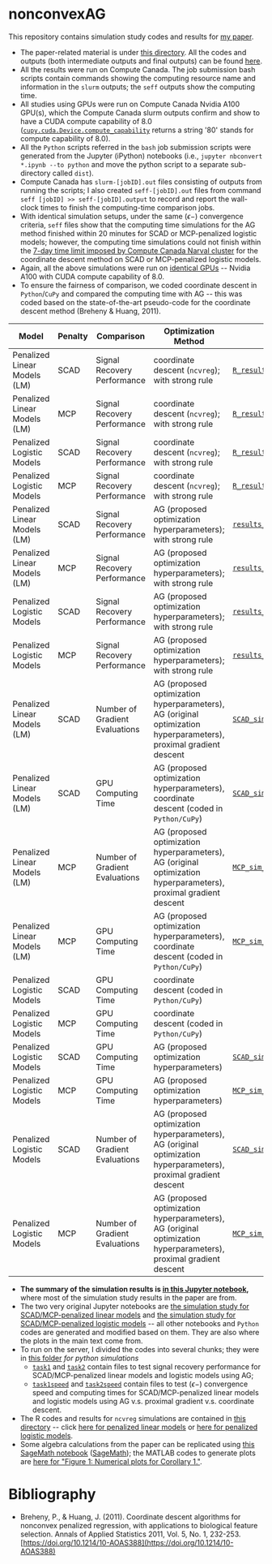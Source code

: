 # nonconvexAG

This repository contains simulation study codes and results for [my paper](https://arxiv.org/abs/2009.10629). 
- The paper-related material is under [this directory](/paper). All the codes and outputs (both intermediate outputs and final outputs) can be found [here](/paper/simulation_study). 
- All the results were run on Compute Canada. The job submission bash scripts contain commands showing the computing resource name and information in the `slurm` outputs; the `seff` outputs show the computing time. 
- All studies using GPUs were run on Compute Canada Nvidia A100 GPU(s), which the Compute Canada slurm outputs confirm and show to have a CUDA compute capability of 8.0 ([`cupy.cuda.Device.compute_capability`](https://docs.cupy.dev/en/stable/reference/generated/cupy.cuda.Device.html) returns a string '80' stands for compute capability of 8.0).
- All the `Python` scripts referred in the `bash` job submission scripts were generated from the Jupyter (iPython) notebooks (i.e., `jupyter nbconvert *.ipynb --to python` and move the python script to a separate sub-directory called `dist`).
-  Compute Canada has `slurm-[jobID].out` files consisting of outputs from running the scripts; I also created `seff-[jobID].out` files from command `seff [jobID] >> seff-[jobID].output` to record and report the wall-clock times to finish the computing-time comparison jobs.
-  With identical simulation setups, under the same $(\epsilon-)$ convergence criteria, `seff` files show that the computing time simulations for the AG method finished within $20$ minutes for SCAD or MCP-penalized logistic models; however, the computing time simulations could not finish within the [7-day time limit imposed by Compute Canada Narval cluster](https://docs.alliancecan.ca/wiki/Job_scheduling_policies#Time_limits) for the coordinate descent method on SCAD or MCP-penalized logistic models. 
-  Again, all the above simulations were run on [identical GPUs](https://docs.alliancecan.ca/wiki/Using_GPUs_with_Slurm/en#Available_hardware) -- Nvidia A100 with CUDA compute capability of 8.0. 
-  To ensure the fairness of comparison, we coded coordinate descent in `Python`/`CuPy` and compared the computing time with AG -- this was coded based on the state-of-the-art pseudo-code for the coordinate descent method (Breheny & Huang, 2011).


| Model 	| Penalty 	| Comparison 	| Optimization Method 	| Output Data 	| Jupyter Notebook/R code 	| Bash Script 	| slurm file 	| seff output 	|
|---	|---	|---	|---	|---	|---	|---	|---	|---	|
| Penalized Linear Models (LM) 	| SCAD 	| Signal Recovery Performance 	| coordinate descent (`ncvreg`); with strong rule 	| [`R_results_SCAD_signal_recovery.npy`](/paper/simulation_study/SCAD_MCP/LM/R_results_SCAD_signal_recovery.npy) 	| [`ncvreg_LM_sim.R`](/paper/simulation_study/SCAD_MCP/LM/ncvreg_LM_sim.R) 	| [`LM.sh`](/paper/simulation_study/SCAD_MCP/LM/LM.sh) 	| [`slurm-10933899.out`](/paper/simulation_study/SCAD_MCP/LM/slurm-10933899.out) 	|  	|
| Penalized Linear Models (LM) 	| MCP 	| Signal Recovery Performance 	| coordinate descent (`ncvreg`); with strong rule 	| [`R_results_MCP_signal_recovery.npy`](/paper/simulation_study/SCAD_MCP/LM/R_results_MCP_signal_recovery.npy) 	| [`ncvreg_LM_sim.R`](/paper/simulation_study/SCAD_MCP/LM/ncvreg_LM_sim.R) 	| [`LM.sh`](/paper/simulation_study/SCAD_MCP/LM/LM.sh) 	| [`slurm-10933899.out`](/paper/simulation_study/SCAD_MCP/LM/slurm-10933899.out) 	|  	|
| Penalized Logistic Models 	| SCAD 	| Signal Recovery Performance 	| coordinate descent (`ncvreg`); with strong rule 	| [`R_results_SCAD_signal_recovery.npy`](/paper/simulation_study/SCAD_MCP/logistic/R_results_SCAD_signal_recovery.npy) 	| [`ncvreg_logistic_sim.R`](/paper/simulation_study/SCAD_MCP/logistic/ncvreg_logistic_sim.R) 	| [`logistic.sh`](/paper/simulation_study/SCAD_MCP/logistic/logistic.sh) 	| [`slurm-10933900.out`](/paper/simulation_study/SCAD_MCP/logistic/slurm-10933900.out) 	|  	|
| Penalized Logistic Models 	| MCP 	| Signal Recovery Performance 	| coordinate descent (`ncvreg`); with strong rule 	| [`R_results_MCP_signal_recovery.npy`](/paper/simulation_study/SCAD_MCP/logistic/R_results_MCP_signal_recovery.npy) 	| [`ncvreg_logistic_sim.R`](/paper/simulation_study/SCAD_MCP/logistic/ncvreg_logistic_sim.R) 	| [`logistic.sh`](/paper/simulation_study/SCAD_MCP/logistic/logistic.sh) 	| [`slurm-10933900.out`](/paper/simulation_study/SCAD_MCP/logistic/slurm-10933900.out) 	|  	|
| Penalized Linear Models (LM) 	| SCAD 	| Signal Recovery Performance 	| AG (proposed optimization hyperparameters); with strong rule 	| [`results_SCAD_signal_recovery.npy`](/paper/simulation_study/tasks/task1/results_SCAD_signal_recovery.npy) 	| [`task1.ipynb`](/paper/simulation_study/tasks/task1/task1.ipynb) 	| [`task1.sh`](/paper/simulation_study/tasks/task1/task1.sh) 	| [`slurm-10933901.out`](/paper/simulation_study/tasks/task1/slurm-10933901.out) 	|  	|
| Penalized Linear Models (LM) 	| MCP 	| Signal Recovery Performance 	| AG (proposed optimization hyperparameters); with strong rule 	| [`results_MCP_signal_recovery.npy`](/paper/simulation_study/tasks/task1/results_MCP_signal_recovery.npy) 	| [`task1.ipynb`](/paper/simulation_study/tasks/task1/task1.ipynb) 	| [`task1.sh`](/paper/simulation_study/tasks/task1/task1.sh) 	| [`slurm-10933901.out`](/paper/simulation_study/tasks/task1/slurm-10933901.out) 	|  	|
| Penalized Logistic Models 	| SCAD 	| Signal Recovery Performance 	| AG (proposed optimization hyperparameters); with strong rule 	| [`results_SCAD_signal_recovery.npy`](/paper/simulation_study/tasks/task2/results_SCAD_signal_recovery.npy) 	| [`task2.ipynb`](/paper/simulation_study/tasks/task2/task2.ipynb) 	| [`task2.sh`](/paper/simulation_study/tasks/task2/task2.sh) 	| [`slurm-10933902.out`](/paper/simulation_study/tasks/task2/slurm-10933902.out) 	|  	|
| Penalized Logistic Models 	| MCP 	| Signal Recovery Performance 	| AG (proposed optimization hyperparameters); with strong rule 	| [`results_MCP_signal_recovery.npy`](/paper/simulation_study/tasks/task2/results_MCP_signal_recovery.npy) 	| [`task2.ipynb`](/paper/simulation_study/tasks/task2/task2.ipynb) 	| [`task2.sh`](/paper/simulation_study/tasks/task2/task2.sh) 	| [`slurm-10933902.out`](/paper/simulation_study/tasks/task2/slurm-10933902.out) 	|  	|
| Penalized Linear Models (LM) 	| SCAD 	| Number of Gradient Evaluations 	| AG (proposed optimization hyperparameters), AG (original optimization hyperparameters), proximal gradient descent 	| [`SCAD_sim_results.npy`](/paper/simulation_study/tasks/task1speed/SCAD_sim_results.npy) 	| [`task1speed.ipynb`](/paper/simulation_study/tasks/task1speed/task1speed.ipynb) 	| [`task1speed.sh`](/paper/simulation_study/tasks/task1speed/task1speed.sh) 	| [`slurm-10933903.out`](/paper/simulation_study/tasks/task1speed/slurm-10933903.out) 	| [`seff-10933903.out`](/paper/simulation_study/tasks/task1speed/seff-10933903.out) 	|
| Penalized Linear Models (LM) 	| SCAD 	| GPU Computing Time 	| AG (proposed optimization hyperparameters), coordinate descent (coded in `Python/CuPy`) 	| [`SCAD_sim_results.npy`](/paper/simulation_study/tasks/task1speed/SCAD_sim_results.npy) 	| [`task1speed.ipynb`](/paper/simulation_study/tasks/task1speed/task1speed.ipynb) 	| [`task1speed.sh`](/paper/simulation_study/tasks/task1speed/task1speed.sh) 	| [`slurm-10933903.out`](/paper/simulation_study/tasks/task1speed/slurm-10933903.out) 	| [`seff-10933903.out`](/paper/simulation_study/tasks/task1speed/seff-10933903.out) 	|
| Penalized Linear Models (LM) 	| MCP 	| Number of Gradient Evaluations 	| AG (proposed optimization hyperparameters), AG (original optimization hyperparameters), proximal gradient descent 	| [`MCP_sim_results.npy`](/paper/simulation_study/tasks/task1speed/MCP_sim_results.npy) 	| [`task1speed.ipynb`](/paper/simulation_study/tasks/task1speed/task1speed.ipynb) 	| [`task1speed.sh`](/paper/simulation_study/tasks/task1speed/task1speed.sh) 	| [`slurm-10933903.out`](/paper/simulation_study/tasks/task1speed/slurm-10933903.out) 	| [`seff-10933903.out`](/paper/simulation_study/tasks/task1speed/seff-10933903.out) 	|
| Penalized Linear Models (LM) 	| MCP 	| GPU Computing Time 	| AG (proposed optimization hyperparameters), coordinate descent (coded in `Python/CuPy`) 	| [`MCP_sim_results.npy`](/paper/simulation_study/tasks/task1speed/MCP_sim_results.npy) 	| [`task1speed.ipynb`](/paper/simulation_study/tasks/task1speed/task1speed.ipynb) 	| [`task1speed.sh`](/paper/simulation_study/tasks/task1speed/task1speed.sh) 	| [`slurm-10933903.out`](/paper/simulation_study/tasks/task1speed/slurm-10933903.out) 	| [`seff-10933903.out`](/paper/simulation_study/tasks/task1speed/seff-10933903.out) 	|
| Penalized Logistic Models 	| SCAD 	| GPU Computing Time 	| coordinate descent (coded in `Python/CuPy`) 	|  	| [`task2speed_SCAD_coord_time.ipynb`](/paper/simulation_study/tasks/task2speed/sub_tasks/task2speed_SCAD_coord_time/task2speed_SCAD_coord_time.ipynb) 	| [`task2speed_SCAD_coord_time.sh`](/paper/simulation_study/tasks/task2speed/sub_tasks/task2speed_SCAD_coord_time/task2speed_SCAD_coord_time.sh) 	| [`slurm-10933904.out`](/paper/simulation_study/tasks/task2speed/sub_tasks/task2speed_SCAD_coord_time/slurm-10933904.out) 	| [`seff-10933904.out`](/paper/simulation_study/tasks/task2speed/sub_tasks/task2speed_SCAD_coord_time/seff-10933904.out) 	|
| Penalized Logistic Models 	| MCP 	| GPU Computing Time 	| coordinate descent (coded in `Python/CuPy`) 	|  	| [`task2speed_MCP_coord_time.ipynb`](/paper/simulation_study/tasks/task2speed/sub_tasks/task2speed_MCP_coord_time/task2speed_MCP_coord_time.ipynb) 	| [`task2speed_MCP_coord_time.sh`](/paper/simulation_study/tasks/task2speed/sub_tasks/task2speed_MCP_coord_time/task2speed_MCP_coord_time.sh) 	| [`slurm-10933905.out`](/paper/simulation_study/tasks/task2speed/sub_tasks/task2speed_MCP_coord_time/slurm-10933905.out) 	| [`seff-10933905.out`](/paper/simulation_study/tasks/task2speed/sub_tasks/task2speed_MCP_coord_time/seff-10933905.out) 	|
| Penalized Logistic Models 	| SCAD 	| GPU Computing Time 	| AG (proposed optimization hyperparameters) 	| [`SCAD_sim_results_AG_time.npy`](/paper/simulation_study/tasks/task2speed/sub_tasks/task2speed_SCAD_AG_time/SCAD_sim_results_AG_time.npy) 	| [`task2speed_SCAD_AG_time.ipynb`](/paper/simulation_study/tasks/task2speed/sub_tasks/task2speed_SCAD_AG_time/task2speed_SCAD_AG_time.ipynb) 	| [`task2speed_SCAD_AG_time.sh`](/paper/simulation_study/tasks/task2speed/sub_tasks/task2speed_SCAD_AG_time/task2speed_SCAD_AG_time.sh) 	| [`slurm-10933906.out`](/paper/simulation_study/tasks/task2speed/sub_tasks/task2speed_SCAD_AG_time/slurm-10933906.out) 	| [`seff-10933906.out`](/paper/simulation_study/tasks/task2speed/sub_tasks/task2speed_SCAD_AG_time/seff-10933906.out) 	|
| Penalized Logistic Models 	| MCP 	| GPU Computing Time 	| AG (proposed optimization hyperparameters) 	| [`MCP_sim_results_AG_time.npy`](/paper/simulation_study/tasks/task2speed/sub_tasks/task2speed_MCP_AG_time/MCP_sim_results_AG_time.npy) 	| [`task2speed_MCP_AG_time.ipynb`](/paper/simulation_study/tasks/task2speed/sub_tasks/task2speed_MCP_AG_time/task2speed_MCP_AG_time.ipynb) 	| [`task2speed_MCP_AG_time.sh`](/paper/simulation_study/tasks/task2speed/sub_tasks/task2speed_MCP_AG_time/task2speed_MCP_AG_time.sh) 	| [`slurm-10933907.out`](/paper/simulation_study/tasks/task2speed/sub_tasks/task2speed_MCP_AG_time/slurm-10933907.out) 	| [`seff-10933907.out`](/paper/simulation_study/tasks/task2speed/sub_tasks/task2speed_MCP_AG_time/seff-10933907.out) 	|
| Penalized Logistic Models 	| SCAD 	| Number of Gradient Evaluations 	| AG (proposed optimization hyperparameters), AG (original optimization hyperparameters), proximal gradient descent 	| [`SCAD_sim_results.npy`](/paper/simulation_study/tasks/task2speed/sub_tasks/task2speed_SCAD/SCAD_sim_results.npy) 	| [`task2speed_SCAD.ipynb`](/paper/simulation_study/tasks/task2speed/sub_tasks/task2speed_SCAD/task2speed_SCAD.ipynb) 	| [`task2speed_SCAD.sh`](/paper/simulation_study/tasks/task2speed/sub_tasks/task2speed_SCAD/task2speed_SCAD.sh) 	| [`slurm-10933908.out`](/paper/simulation_study/tasks/task2speed/sub_tasks/task2speed_SCAD/slurm-10933908.out) 	| [`seff-10933908.out`](/paper/simulation_study/tasks/task2speed/sub_tasks/task2speed_SCAD/seff-10933908.out) 	|
| Penalized Logistic Models 	| MCP 	| Number of Gradient Evaluations 	| AG (proposed optimization hyperparameters), AG (original optimization hyperparameters), proximal gradient descent 	| [`MCP_sim_results.npy`](/paper/simulation_study/tasks/task2speed/sub_tasks/task2speed_MCP/MCP_sim_results.npy) 	| [`task2speed_MCP.ipynb`](/paper/simulation_study/tasks/task2speed/sub_tasks/task2speed_MCP/task2speed_MCP.ipynb) 	| [`task2speed_MCP.sh`](/paper/simulation_study/tasks/task2speed/sub_tasks/task2speed_MCP/task2speed_MCP.sh) 	| [`slurm-10933909.out`](/paper/simulation_study/tasks/task2speed/sub_tasks/task2speed_MCP/slurm-10933909.out) 	| [`seff-10933909.out`](/paper/simulation_study/tasks/task2speed/sub_tasks/task2speed_MCP/seff-10933909.out) 	|


- **The summary of the simulation results is [in this Jupyter notebook](/paper/simulation_study/summary.ipynb),** where most of the simulation study results in the paper are from. 
- The two very original Jupyter notebooks are [the simulation study for SCAD/MCP-penalized linear models](/paper/simulation_study/LM_SCAD_MCP_cp_(cupy).ipynb) and [the simulation study for SCAD/MCP-penalized logistic models](/paper/simulation_study/logistic_SCAD_MCP_cp_(cupy).ipynb) -- all other notebooks and `Python` codes are generated and modified based on them. They are also where the plots in the main text come from.
- To run on the server, I divided the codes into several chunks; they were in [this folder](/paper/simulation_study/tasks) *for python simulations*
  *  [`task1`](/paper/simulation_study/tasks/task1) and [`task2`](/paper/simulation_study/tasks/task2) contain files to test signal recovery performance for SCAD/MCP-penalized linear models and logistic models using AG; 
  *  [`task1speed`](/paper/simulation_study/tasks/task1speed) and [`task2speed`](/paper/simulation_study/tasks/task2speed) contain files to test $(\epsilon-)$ convergence speed and computing times for SCAD/MCP-penalized linear models and logistic models using AG v.s. proximal gradient v.s. coordinate descent. 
-  The R codes and results for `ncvreg` simulations are contained in [this directory](/paper/simulation_study/SCAD_MCP) -- click [here for penalized linear models](/paper/simulation_study/SCAD_MCP/LM) or [here for penalized logistic models](/paper/simulation_study/SCAD_MCP/logistic).
- Some algebra calculations from the paper can be replicated using [this SageMath notebook](/paper/SageMath_algebra.ipynb) ([SageMath](https://www.sagemath.org/)); the MATLAB codes to generate plots are [here for "Figure 1: Numerical plots for Corollary 1."](/paper/optimize_b_k.m).


<!-- The manual for the PyPI package [`nonconvexAG`](https://pypi.org/project/nonconvexAG/) can be found [here](/nonconvexAG/README.md). -->

# Bibliography

- Breheny, P., & Huang, J. (2011). Coordinate descent algorithms for nonconvex penalized regression, with applications to biological feature selection. Annals of Applied Statistics 2011, Vol. 5, No. 1, 232-253. [https://doi.org/10.1214/10-AOAS388](https://doi.org/10.1214/10-AOAS388)
